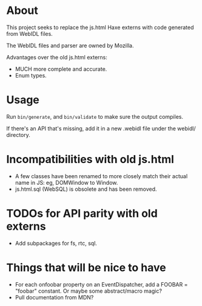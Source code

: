 # About

This project seeks to replace the js.html Haxe externs with code
generated from WebIDL files.

The WebIDL files and parser are owned by Mozilla.

Advantages over the old js.html externs:

- MUCH more complete and accurate.
- Enum types.

# Usage

Run `bin/generate`, and `bin/validate` to make sure the output compiles.

If there's an API that's missing, add it in a new .webidl file under the
webidl/ directory.

# Incompatibilities with old js.html

- A few classes have been renamed to more closely match their actual
  name in JS: eg, DOMWindow to Window.
- js.html.sql (WebSQL) is obsolete and has been removed.

# TODOs for API parity with old externs

- Add subpackages for fs, rtc, sql.

# Things that will be nice to have

- For each onfoobar property on an EventDispatcher, add a FOOBAR =
  "foobar" constant. Or maybe some abstract/macro magic?
- Pull documentation from MDN?
